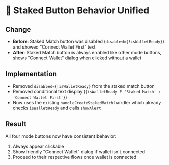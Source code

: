 # 💎 Staked Button Behavior Unified

## Change
- **Before**: Staked Match button was disabled (`disabled={!isWalletReady}`) and showed "Connect Wallet First" text
- **After**: Staked Match button is always enabled like other mode buttons, shows "Connect Wallet" dialog when clicked without a wallet

## Implementation
- Removed `disabled={!isWalletReady}` from the staked match button
- Removed conditional text display (`{isWalletReady ? 'Staked Match' : 'Connect Wallet First'}`)
- Now uses the existing `handleCreateStakedMatch` handler which already checks `isWalletReady` and calls `showAlert`

## Result
All four mode buttons now have consistent behavior:
1. Always appear clickable
2. Show friendly "Connect Wallet" dialog if wallet isn't connected
3. Proceed to their respective flows once wallet is connected

